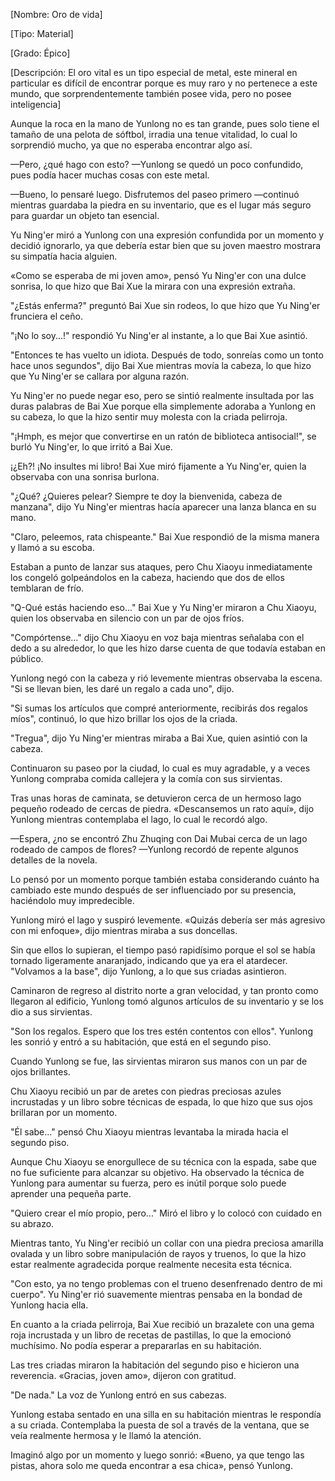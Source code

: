 
[Nombre: Oro de vida]

[Tipo: Material]

[Grado: Épico]

[Descripción: El oro vital es un tipo especial de metal, este mineral en particular es difícil de encontrar porque es muy raro y no pertenece a este mundo, que sorprendentemente también posee vida, pero no posee inteligencia]

Aunque la roca en la mano de Yunlong no es tan grande, pues solo tiene el tamaño de una pelota de sóftbol, ​​irradia una tenue vitalidad, lo cual lo sorprendió mucho, ya que no esperaba encontrar algo así.

—Pero, ¿qué hago con esto? —Yunlong se quedó un poco confundido, pues podía hacer muchas cosas con este metal.

—Bueno, lo pensaré luego. Disfrutemos del paseo primero —continuó mientras guardaba la piedra en su inventario, que es el lugar más seguro para guardar un objeto tan esencial.

Yu Ning'er miró a Yunlong con una expresión confundida por un momento y decidió ignorarlo, ya que debería estar bien que su joven maestro mostrara su simpatía hacia alguien.

«Como se esperaba de mi joven amo», pensó Yu Ning'er con una dulce sonrisa, lo que hizo que Bai Xue la mirara con una expresión extraña.

"¿Estás enferma?" preguntó Bai Xue sin rodeos, lo que hizo que Yu Ning'er frunciera el ceño.

"¡No lo soy...!" respondió Yu Ning'er al instante, a lo que Bai Xue asintió.

"Entonces te has vuelto un idiota. Después de todo, sonreías como un tonto hace unos segundos", dijo Bai Xue mientras movía la cabeza, lo que hizo que Yu Ning'er se callara por alguna razón.

Yu Ning'er no puede negar eso, pero se sintió realmente insultada por las duras palabras de Bai Xue porque ella simplemente adoraba a Yunlong en su cabeza, lo que la hizo sentir muy molesta con la criada pelirroja.

"¡Hmph, es mejor que convertirse en un ratón de biblioteca antisocial!", se burló Yu Ning'er, lo que irritó a Bai Xue.

¡¿Eh?! ¡No insultes mi libro! Bai Xue miró fijamente a Yu Ning'er, quien la observaba con una sonrisa burlona.

"¿Qué? ¿Quieres pelear? Siempre te doy la bienvenida, cabeza de manzana", dijo Yu Ning'er mientras hacía aparecer una lanza blanca en su mano.

"Claro, peleemos, rata chispeante." Bai Xue respondió de la misma manera y llamó a su escoba.

Estaban a punto de lanzar sus ataques, pero Chu Xiaoyu inmediatamente los congeló golpeándolos en la cabeza, haciendo que dos de ellos temblaran de frío.

"Q-Qué estás haciendo eso..." Bai Xue y Yu Ning'er miraron a Chu Xiaoyu, quien los observaba en silencio con un par de ojos fríos.

"Compórtense..." dijo Chu Xiaoyu en voz baja mientras señalaba con el dedo a su alrededor, lo que les hizo darse cuenta de que todavía estaban en público.

Yunlong negó con la cabeza y rió levemente mientras observaba la escena. "Si se llevan bien, les daré un regalo a cada uno", dijo.

"Si sumas los artículos que compré anteriormente, recibirás dos regalos míos", continuó, lo que hizo brillar los ojos de la criada.

"Tregua", dijo Yu Ning'er mientras miraba a Bai Xue, quien asintió con la cabeza.

Continuaron su paseo por la ciudad, lo cual es muy agradable, y a veces Yunlong compraba comida callejera y la comía con sus sirvientas.

Tras unas horas de caminata, se detuvieron cerca de un hermoso lago pequeño rodeado de cercas de piedra. «Descansemos un rato aquí», dijo Yunlong mientras contemplaba el lago, lo cual le recordó algo.

—Espera, ¿no se encontró Zhu Zhuqing con Dai Mubai cerca de un lago rodeado de campos de flores? —Yunlong recordó de repente algunos detalles de la novela.

Lo pensó por un momento porque también estaba considerando cuánto ha cambiado este mundo después de ser influenciado por su presencia, haciéndolo muy impredecible.

Yunlong miró el lago y suspiró levemente. «Quizás debería ser más agresivo con mi enfoque», dijo mientras miraba a sus doncellas.

Sin que ellos lo supieran, el tiempo pasó rapidísimo porque el sol se había tornado ligeramente anaranjado, indicando que ya era el atardecer. "Volvamos a la base", dijo Yunlong, a lo que sus criadas asintieron.

Caminaron de regreso al distrito norte a gran velocidad, y tan pronto como llegaron al edificio, Yunlong tomó algunos artículos de su inventario y se los dio a sus sirvientas.

"Son los regalos. Espero que los tres estén contentos con ellos". Yunlong les sonrió y entró a su habitación, que está en el segundo piso.

Cuando Yunlong se fue, las sirvientas miraron sus manos con un par de ojos brillantes.

Chu Xiaoyu recibió un par de aretes con piedras preciosas azules incrustadas y un libro sobre técnicas de espada, lo que hizo que sus ojos brillaran por un momento.

"Él sabe..." pensó Chu Xiaoyu mientras levantaba la mirada hacia el segundo piso.

Aunque Chu Xiaoyu se enorgullece de su técnica con la espada, sabe que no fue suficiente para alcanzar su objetivo. Ha observado la técnica de Yunlong para aumentar su fuerza, pero es inútil porque solo puede aprender una pequeña parte.

"Quiero crear el mío propio, pero..." Miró el libro y lo colocó con cuidado en su abrazo.

Mientras tanto, Yu Ning'er recibió un collar con una piedra preciosa amarilla ovalada y un libro sobre manipulación de rayos y truenos, lo que la hizo estar realmente agradecida porque realmente necesita esta técnica.

"Con esto, ya no tengo problemas con el trueno desenfrenado dentro de mi cuerpo". Yu Ning'er rió suavemente mientras pensaba en la bondad de Yunlong hacia ella.

En cuanto a la criada pelirroja, Bai Xue recibió un brazalete con una gema roja incrustada y un libro de recetas de pastillas, lo que la emocionó muchísimo. No podía esperar a prepararlas en su habitación.

Las tres criadas miraron la habitación del segundo piso e hicieron una reverencia. «Gracias, joven amo», dijeron con gratitud.

"De nada." La voz de Yunlong entró en sus cabezas.

Yunlong estaba sentado en una silla en su habitación mientras le respondía a su criada. Contemplaba la puesta de sol a través de la ventana, que se veía realmente hermosa y le llamó la atención.

Imaginó algo por un momento y luego sonrió: «Bueno, ya que tengo las pistas, ahora solo me queda encontrar a esa chica», pensó Yunlong.